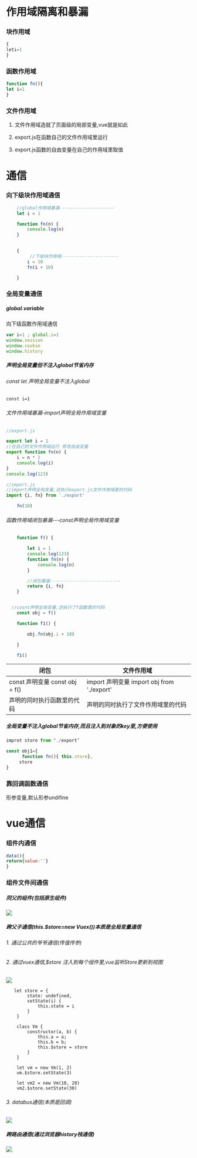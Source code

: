 # 作用域隔离和暴漏

### 块作用域

```js
{
leti=1
}

```

### 函数作用域

```js
function fn(){
let i=1
}
```

### 文件作用域

1. 文件作用域造就了页面级的局部变量,vue就是如此

1. export.js在函数自己的文件作用域里运行

1. export.js函数的自由变量在自己的作用域里取值

# 通信

### 向下级块作用域通信

```js
    //global作用域暴漏---------------------
    let i = 1

    function fn(n) {
        console.log(n)
    }

   
    {
         //下级块作用域----------------------
        i = 10
        fn(i + 10)

    }
```



### 全局变量通信

##### global.variable

向下级函数作用域通信

```js
var i=1 ; global.i=1 
window.session
window.cookie
window.history
```

##### 声明全局变量但不注入global节省内存

###### const let 声明全局变量不注入global

```
const i=1
```

###### 文件作用域暴漏-import声明全局作用域变量

```js
//export.js

export let i = 1
//在自己的文件作用域运行 修改自由变量
export function fn(n) {
    i = n * 2
    console.log(i)
}
console.log(123)
```

```js
//import.js
//import声明全局变量,还执行export.js文件作用域里的代码
import {i, fn} from './export'

    fn(10)

```

###### 函数作用域闭包暴漏---const声明全局作用域变量

```js
    function f() {

        let i = 1
        console.log(123)
        function fn(n) {
            console.log(n)
        }

        //闭包暴漏---------------------------
        return {i, fn}
    }


  //cosnt声明全局变量,还执行了f函数里的代码
    const obj = f()

    function f1() {

        obj.fn(obj.i + 10)

    }

    f1()
```



| 闭包                           | 文件作用域                                 |
| ------------------------------ | ------------------------------------------ |
| const 声明变量 const obj = f() | import 声明变量 import obj from './export' |
| 声明的同时执行函数里的代码     | 声明的同时执行了文件作用域里的代码         |

##### 全局变量不注入global节省内存,而且注入到对象的key里,方便使用

```js
improt store from ‘./export’

const obj1={
      function fn(){ this.store},
     store
}

```


### 靠回调函数通信

形参变量,默认形参undifine

# vue通信

### 组件内通信

```js
data(){
return{value:''}
}
```


### 组件文件间通信

#####  同父的组件(包括原生组件) 

![](compon.png)



##### 跨父子通信(this.$store=new Vuex())本质是全局变量通信

###### 1. 通过公共的爷爷通信(传值传参)

###### 2. 通过vuex通信,$store 注入到每个组件里,vue监听Store更新到视图
![](vuex.png)


```
   let store = {
        state: undefined,
        setState(i) {
            this.state = i
        }
    }

    class Vm {
        constructor(a, b) {
            this.a = a;
            this.b = b;
            this.$store = store
        }
    }

    let vm = new Vm(1, 2)
    vm.$store.setState(3)

    let vm2 = new Vm(10, 20)
    vm2.$store.setState(30)

```

###### 3. databus通信(本质是回调)
![](bus.png)

##### 跨路由通信(通过浏览器history栈通信)



![](route.png)
















